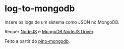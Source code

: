 # log-to-mongodb
Insere os logs de um sistema como JSON no MongoDB.

Requer [NodeJS](https://nodejs.org) e [MongoDB NodeJS Driver](http://mongodb.github.io/node-mongodb-native/).

Feito a partir do [pino-mongodb](https://github.com/pinojs/pino-mongodb).
